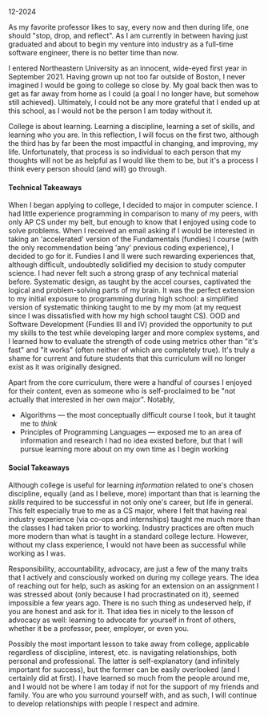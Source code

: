 12-2024

As my favorite professor likes to say, every now and then during life, one should "stop, drop, and reflect". As I am currently in between having just graduated and about to begin my venture into industry as a full-time software engineer, there is no better time than now.

I entered Northeastern University as an innocent, wide-eyed first year in September 2021. Having grown up not too far outside of Boston, I never imagined I would be going to college so close by. My goal back then was to get as far away from home as I could (a goal I no longer have, but somehow still achieved). Ultimately, I could not be any more grateful that I ended up at this school, as I would not be the person I am today without it.

College is about learning. Learning a discipline, learning a set of skills, and learning who you are. In this reflection, I will focus on the first two, although the third has by far been the most impactful in changing, and improving, my life. Unfortunately, that process is so individual to each person that my thoughts will not be as helpful as I would like them to be, but it's a process I think every person should (and will) go through.

#### Technical Takeaways

When I began applying to college, I decided to major in computer science. I had little experience programming in comparison to many of my peers, with only AP CS under my belt, but enough to know that I enjoyed using code to solve problems. When I received an email asking if I would be interested in taking an 'accelerated' version of the Fundamentals (fundies) I course (with the only recommendation being 'any' previous coding experience), I decided to go for it. Fundies I and II were such rewarding experiences that, although difficult, undoubtedly solidified my decision to study computer science. I had never felt such a strong grasp of any technical material before. Systematic design, as taught by the accel courses, captivated the logical and problem-solving parts of my brain. It was the perfect extension to my initial exposure to programming during high school: a simplified version of systematic thinking taught to me by my mom (at my request since I was dissatisfied with how my high school taught CS). OOD and Software Development (Fundies III and IV) provided the opportunity to put my skills to the test while developing larger and more complex systems, and I learned how to evaluate the strength of code using metrics other than "it's fast" and "it works" (often neither of which are completely true). It's truly a shame for current and future students that this curriculum will no longer exist as it was originally designed.

Apart from the core curriculum, there were a handful of courses I enjoyed for their content, even as someone who is self-proclaimed to be "not actually that interested in her own major". Notably,

- Algorithms — the most conceptually difficult course I took, but it taught me to *think*
- Principles of Programming Languages — exposed me to an area of information and research I had no idea existed before, but that I will pursue learning more about on my own time as I begin working

#### Social Takeaways

Although college is useful for learning *information* related to one's chosen discipline, equally (and as I believe, more) important than that is learning the *skills* required to be successful in not only one's career, but life in general. This felt especially true to me as a CS major, where I felt that having real industry experience (via co-ops and internships) taught me much more than the classes I had taken prior to working. Industry practices are often much more modern than what is taught in a standard college lecture. However, without my class experience, I would not have been as successful while working as I was.

Responsibility, accountability, advocacy, are just a few of the many traits that I actively and consciously worked on during my college years. The idea of reaching out for help, such as asking for an extension on an assignment I was stressed about (only because I had procrastinated on it), seemed impossible a few years ago. There is no such thing as undeserved help, if you are honest and ask for it. That idea ties in nicely to the lesson of advocacy as well: learning to advocate for yourself in front of others, whether it be a professor, peer, employer, or even you.

Possibly the most important lesson to take away from college, applicable regardless of discipline, interest, etc. is navigating relationships, both personal and professional. The latter is self-explanatory (and infinitely important for success), but the former can be easily overlooked (and I certainly did at first). I have learned so much from the people around me, and I would not be where I am today if not for the support of my friends and family. You are who you surround yourself with, and as such, I will continue to develop relationships with people I respect and admire.
